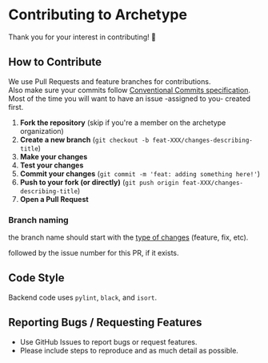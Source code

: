 # Contributing to Archetype
Thank you for your interest in contributing! 🎉

## How to Contribute
We use Pull Requests and feature branches for contributions.  
Also make sure your commits follow [Conventional Commits specification](https://conventionalcommits.org).  
Most of the time you will want to have an issue -assigned to you- created first.

1. **Fork the repository** (skip if you're a member on the archetype organization)
2. **Create a new branch** (`git checkout -b feat-XXX/changes-describing-title`)
3. **Make your changes**
4. **Test your changes**
5. **Commit your changes** (`git commit -m 'feat: adding something here!'`)
6. **Push to your fork (or directly)** (`git push origin feat-XXX/changes-describing-title`)
7. **Open a Pull Request**

### Branch naming
the branch name should start with the [type of changes](https://medium.com/@noriller/docs-conventional-commits-feat-fix-refactor-which-is-which-531614fcb65a) (feature, fix, etc).

followed by the issue number for this PR, if it exists.

## Code Style
Backend code uses `pylint`, `black`, and `isort`.

## Reporting Bugs / Requesting Features
- Use GitHub Issues to report bugs or request features.
- Please include steps to reproduce and as much detail as possible.
